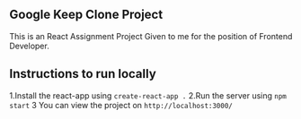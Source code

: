 ## Google Keep Clone Project

This is an React Assignment Project Given to me for the position of Frontend Developer.

## Instructions to run locally 

1.Install the react-app using `create-react-app .`
2.Run the server using `npm start`
3 You can view the project on `http://localhost:3000/`

